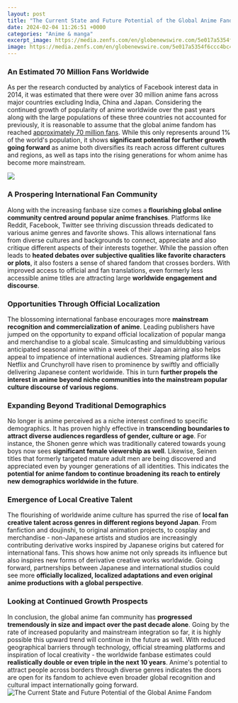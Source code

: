 ```yaml
---
layout: post
title: "The Current State and Future Potential of the Global Anime Fandom"
date: 2024-02-04 11:26:51 +0000
categories: "Anime & manga"
excerpt_image: https://media.zenfs.com/en/globenewswire.com/5e017a5354f6ccc4bc423d6f0148be39
image: https://media.zenfs.com/en/globenewswire.com/5e017a5354f6ccc4bc423d6f0148be39
---
```


### An Estimated 70 Million Fans Worldwide
As per the research conducted by analytics of Facebook interest data in 2014, it was estimated that there were over 30 million anime fans across major countries excluding India, China and Japan. Considering the continued growth of popularity of anime worldwide over the past years along with the large populations of these three countries not accounted for previously, it is reasonable to assume that the global anime fandom has reached [approximately 70 million fans](https://yt.io.vn/collection/ahlstrom). While this only represents around 1% of the world's population, it shows **significant potential for further growth going forward** as anime both diversifies its reach across different cultures and regions, as well as taps into the rising generations for whom anime has become more mainstream. 

![](https://headphonesaddict.com/wp-content/uploads/2022/07/Global-anime-market-growth-rate.png)
### A Prospering International Fan Community  
Along with the increasing fanbase size comes a **flourishing global online community centred around popular anime franchises**. Platforms like Reddit, Facebook, Twitter see thriving discussion threads dedicated to various anime genres and favorite shows. This allows international fans from diverse cultures and backgrounds to connect, appreciate and also critique different aspects of their interests together. While the passion often leads to **heated debates over subjective qualities like favorite characters or plots**, it also fosters a sense of shared fandom that crosses borders. With improved access to official and fan translations, even formerly less accessible anime titles are attracting large **worldwide engagement and discourse**.
### Opportunities Through Official Localization 
The blossoming international fanbase encourages more **mainstream recognition and commercialization of anime**. Leading publishers have jumped on the opportunity to expand official localization of popular manga and merchandise to a global scale. Simulcasting and simuldubbing various anticipated seasonal anime within a week of their Japan airing also helps appeal to impatience of international audiences. Streaming platforms like Netflix and Crunchyroll have risen to prominence by swiftly and officially delivering Japanese content worldwide. This in turn **further propels the interest in anime beyond niche communities into the mainstream popular culture discourse of various regions**.
### Expanding Beyond Traditional Demographics
No longer is anime perceived as a niche interest confined to specific demographics. It has proven highly effective in **transcending boundaries to attract diverse audiences regardless of gender, culture or age**. For instance, the Shonen genre which was traditionally catered towards young boys now sees **significant female viewership as well**. Likewise, Seinen titles that formerly targeted mature adult men are being discovered and appreciated even by younger generations of all identities. This indicates the **potential for anime fandom to continue broadening its reach to entirely new demographics worldwide in the future**.
### Emergence of Local Creative Talent  
The flourishing of worldwide anime culture has spurred the rise of **local fan creative talent across genres in different regions beyond Japan**. From fanfiction and doujinshi, to original animation projects, to cosplay and merchandise - non-Japanese artists and studios are increasingly contributing derivative works inspired by Japanese origins but catered for international fans. This shows how anime not only spreads its influence but also inspires new forms of derivative creative works worldwide. Going forward, partnerships between Japanese and international studios could see more **officially localized, localized adaptations and even original anime productions with a global perspective**.
### Looking at Continued Growth Prospects
In conclusion, the global anime fan community has **progressed tremendously in size and impact over the past decade alone**. Going by the rate of increased popularity and mainstream integration so far, it is highly possible this upward trend will continue in the future as well. With reduced geographical barriers through technology, official streaming platforms and inspiration of local creativity - the worldwide fanbase estimates could **realistically double or even triple in the next 10 years**. Anime's potential to attract people across borders through diverse genres indicates the doors are open for its fandom to achieve even broader global recognition and cultural impact internationally going forward.
![The Current State and Future Potential of the Global Anime Fandom](https://media.zenfs.com/en/globenewswire.com/5e017a5354f6ccc4bc423d6f0148be39)